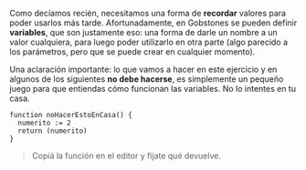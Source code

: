 Como decíamos recién, necesitamos una forma de **recordar** valores para poder usarlos más tarde. Afortunadamente, en Gobstones se pueden definir **variables**, que son justamente eso: una forma de darle un nombre a un valor cualquiera, para luego poder utilizarlo en otra parte (algo parecido a los parámetros, pero que se puede crear en cualquier momento).

Una aclaración importante: lo que vamos a hacer en este ejercicio y en algunos de los siguientes **no debe hacerse**, es simplemente un pequeño juego para que entiendas cómo funcionan las variables. No lo intentes en tu casa. 

```puppet
function noHacerEstoEnCasa() {
  numerito := 2
  return (numerito)
}
```

> Copiá la función en el editor y fijate qué devuelve.